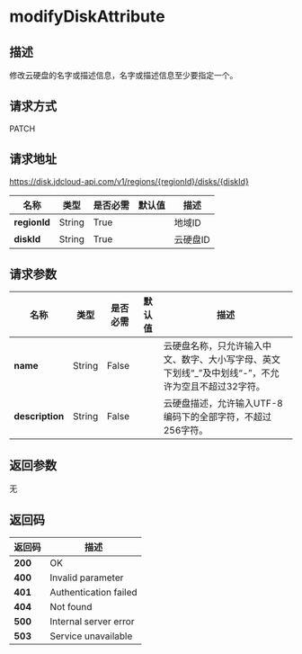# modifyDiskAttribute


## 描述
修改云硬盘的名字或描述信息，名字或描述信息至少要指定一个。

## 请求方式
PATCH

## 请求地址
https://disk.jdcloud-api.com/v1/regions/{regionId}/disks/{diskId}

|名称|类型|是否必需|默认值|描述|
|---|---|---|---|---|
|**regionId**|String|True| |地域ID|
|**diskId**|String|True| |云硬盘ID|

## 请求参数
|名称|类型|是否必需|默认值|描述|
|---|---|---|---|---|
|**name**|String|False| |云硬盘名称，只允许输入中文、数字、大小写字母、英文下划线“_”及中划线“-”，不允许为空且不超过32字符。|
|**description**|String|False| |云硬盘描述，允许输入UTF-8编码下的全部字符，不超过256字符。|


## 返回参数
无


## 返回码
|返回码|描述|
|---|---|
|**200**|OK|
|**400**|Invalid parameter|
|**401**|Authentication failed|
|**404**|Not found|
|**500**|Internal server error|
|**503**|Service unavailable|